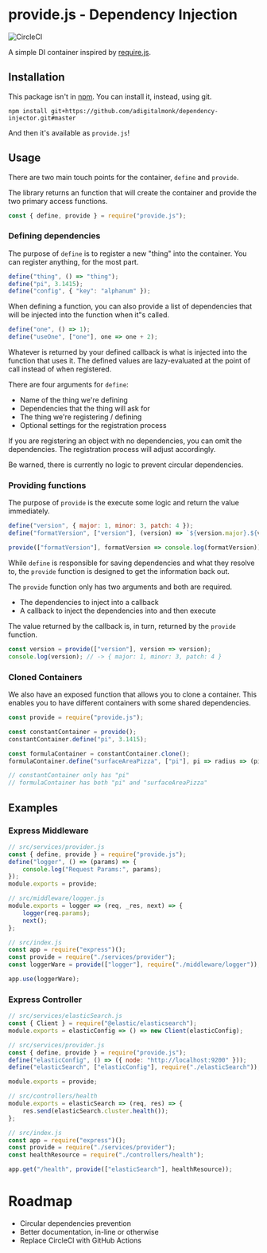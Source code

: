 # provide.js - Dependency Injection

![CircleCI](https://circleci.com/gh/adigitalmonk/dependency-injector.svg?style=shield)

A simple DI container inspired by [require.js](https://requirejs.org/).

## Installation

This package isn't in [npm](https://npmjs.com).
You can install it, instead, using git.

```
npm install git+https://github.com/adigitalmonk/dependency-injector.git#master
```

And then it's available as `provide.js`!

## Usage

There are two main touch points for the container, `define` and `provide`.

The library returns an function that will create the container and provide the two primary access functions.

```javascript
const { define, provide } = require("provide.js");
```

### Defining dependencies
The purpose of `define` is to register a new "thing" into the container.  You can register anything, for the most part.

```javascript
define("thing", () => "thing");
define("pi", 3.1415);
define("config", { "key": "alphanum" });
```

When defining a function, you can also provide a list of dependencies that will be injected into the function when it"s called.

```javascript
define("one", () => 1);
define("useOne", ["one"], one => one + 2);
```

Whatever is returned by your defined callback is what is injected into the function that uses it.
The defined values are lazy-evaluated at the point of call instead of when registered.

There are four arguments for `define`:
- Name of the thing we're defining
- Dependencies that the thing will ask for
- The thing we're registering / defining
- Optional settings for the registration process

If you are registering an object with no dependencies, you can omit the dependencies.
The registration process will adjust accordingly.

Be warned, there is currently no logic to prevent circular dependencies.

### Providing functions

The purpose of `provide` is the execute some logic and return the value immediately.

```javascript
define("version", { major: 1, minor: 3, patch: 4 });
define("formatVersion", ["version"], (version) => `${version.major}.${version.minor}.${version.patch}`);

provide(["formatVersion"], formatVersion => console.log(formatVersion)); // -> 1.3.4
```

While `define` is responsible for saving dependencies and what they resolve to, the `provide` function is designed to get the information back out.

The `provide` function only has two arguments and both are required.

- The dependencies to inject into a callback
- A callback to inject the dependencies into and then execute

The value returned by the callback is, in turn, returned by the `provide` function.

```javascript
const version = provide(["version"], version => version);
console.log(version); // -> { major: 1, minor: 3, patch: 4 }
```

### Cloned Containers

We also have an exposed function that allows you to clone a container.
This enables you to have different containers with some shared dependencies.

```javascript
const provide = require("provide.js");

const constantContainer = provide();
constantContainer.define("pi", 3.1415);

const formulaContainer = constantContainer.clone();
formulaContainer.define("surfaceAreaPizza", ["pi"], pi => radius => (pi * r) ** 2);

// constantContainer only has "pi"
// formulaContainer has both "pi" and "surfaceAreaPizza"
```

## Examples

### Express Middleware

```javascript
// src/services/provider.js
const { define, provide } = require("provide.js");
define("logger", () => (params) => {
    console.log("Request Params:", params);
});
module.exports = provide;

// src/middleware/logger.js
module.exports = logger => (req, _res, next) => {
    logger(req.params);
    next();
};

// src/index.js
const app = require("express")();
const provide = require("./services/provider");
const loggerWare = provide(["logger"], require("./middleware/logger"));

app.use(loggerWare);
```

### Express Controller

```javascript
// src/services/elasticSearch.js
const { Client } = require("@elastic/elasticsearch");
module.exports = elasticConfig => () => new Client(elasticConfig);

// src/services/provider.js
const { define, provide } = require("provide.js");
define("elasticConfig", () => ({ node: "http://localhost:9200" }));
define("elasticSearch", ["elasticConfig"], require("./elasticSearch"));

module.exports = provide;

// src/controllers/health
module.exports = elasticSearch => (req, res) => {
    res.send(elasticSearch.cluster.health());
};

// src/index.js
const app = require("express")();
const provide = require("./services/provider");
const healthResource = require("./controllers/health");

app.get("/health", provide(["elasticSearch"], healthResource));
```

# Roadmap
- Circular dependencies prevention
- Better documentation, in-line or otherwise
- Replace CircleCI with GitHub Actions
